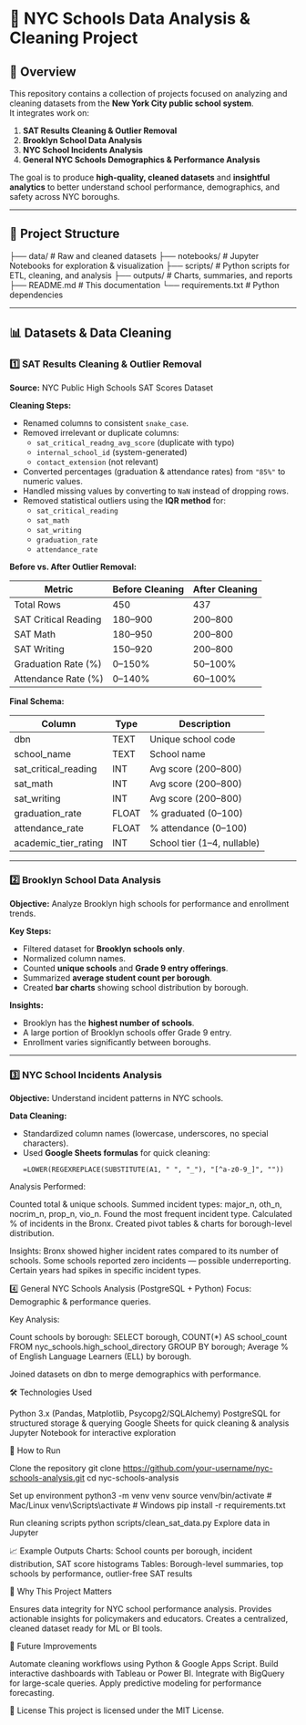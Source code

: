 # 🏫 NYC Schools Data Analysis & Cleaning Project

## 📌 Overview
This repository contains a collection of projects focused on analyzing and cleaning datasets from the **New York City public school system**.  
It integrates work on:  
1. **SAT Results Cleaning & Outlier Removal**  
2. **Brooklyn School Data Analysis**  
3. **NYC School Incidents Analysis**  
4. **General NYC Schools Demographics & Performance Analysis**  

The goal is to produce **high-quality, cleaned datasets** and **insightful analytics** to better understand school performance, demographics, and safety across NYC boroughs.

---

## 📂 Project Structure
├── data/ # Raw and cleaned datasets
├── notebooks/ # Jupyter Notebooks for exploration & visualization
├── scripts/ # Python scripts for ETL, cleaning, and analysis
├── outputs/ # Charts, summaries, and reports
├── README.md # This documentation
└── requirements.txt # Python dependencies


---

## 📊 Datasets & Data Cleaning

### 1️⃣ SAT Results Cleaning & Outlier Removal
**Source:** NYC Public High Schools SAT Scores Dataset  

**Cleaning Steps:**
- Renamed columns to consistent `snake_case`.
- Removed irrelevant or duplicate columns:
  - `sat_critical_readng_avg_score` (duplicate with typo)
  - `internal_school_id` (system-generated)
  - `contact_extension` (not relevant)
- Converted percentages (graduation & attendance rates) from `"85%"` to numeric values.
- Handled missing values by converting to `NaN` instead of dropping rows.
- Removed statistical outliers using the **IQR method** for:
  - `sat_critical_reading`
  - `sat_math`
  - `sat_writing`
  - `graduation_rate`
  - `attendance_rate`

**Before vs. After Outlier Removal:**

| Metric                  | Before Cleaning | After Cleaning |
|------------------------|----------------|----------------|
| Total Rows             | 450            | 437            |
| SAT Critical Reading   | 180–900        | 200–800        |
| SAT Math               | 180–950        | 200–800        |
| SAT Writing            | 150–920        | 200–800        |
| Graduation Rate (%)    | 0–150%         | 50–100%        |
| Attendance Rate (%)    | 0–140%         | 60–100%        |

**Final Schema:**

| Column               | Type   | Description |
|----------------------|--------|-------------|
| dbn                  | TEXT   | Unique school code |
| school_name          | TEXT   | School name |
| sat_critical_reading | INT    | Avg score (200–800) |
| sat_math             | INT    | Avg score (200–800) |
| sat_writing          | INT    | Avg score (200–800) |
| graduation_rate      | FLOAT  | % graduated (0–100) |
| attendance_rate      | FLOAT  | % attendance (0–100) |
| academic_tier_rating | INT    | School tier (1–4, nullable) |

---

### 2️⃣ Brooklyn School Data Analysis
**Objective:** Analyze Brooklyn high schools for performance and enrollment trends.

**Key Steps:**
- Filtered dataset for **Brooklyn schools only**.
- Normalized column names.
- Counted **unique schools** and **Grade 9 entry offerings**.
- Summarized **average student count per borough**.
- Created **bar charts** showing school distribution by borough.

**Insights:**
- Brooklyn has the **highest number of schools**.
- A large portion of Brooklyn schools offer Grade 9 entry.
- Enrollment varies significantly between boroughs.

---

### 3️⃣ NYC School Incidents Analysis
**Objective:** Understand incident patterns in NYC schools.

**Data Cleaning:**
- Standardized column names (lowercase, underscores, no special characters).
- Used **Google Sheets formulas** for quick cleaning:
  ```excel
  =LOWER(REGEXREPLACE(SUBSTITUTE(A1, " ", "_"), "[^a-z0-9_]", ""))

Analysis Performed:

Counted total & unique schools.
Summed incident types: major_n, oth_n, nocrim_n, prop_n, vio_n.
Found the most frequent incident type.
Calculated % of incidents in the Bronx.
Created pivot tables & charts for borough-level distribution.

Insights:
Bronx showed higher incident rates compared to its number of schools.
Some schools reported zero incidents — possible underreporting.
Certain years had spikes in specific incident types.

4️⃣ General NYC Schools Analysis (PostgreSQL + Python)
Focus: Demographic & performance queries.

Key Analysis:

Count schools by borough:
SELECT borough, COUNT(*) AS school_count
FROM nyc_schools.high_school_directory
GROUP BY borough;
Average % of English Language Learners (ELL) by borough.

Joined datasets on dbn to merge demographics with performance.

🛠️ Technologies Used

Python 3.x (Pandas, Matplotlib, Psycopg2/SQLAlchemy)
PostgreSQL for structured storage & querying
Google Sheets for quick cleaning & analysis
Jupyter Notebook for interactive exploration

🚀 How to Run

Clone the repository
git clone https://github.com/your-username/nyc-schools-analysis.git
cd nyc-schools-analysis

Set up environment
python3 -m venv venv
source venv/bin/activate  # Mac/Linux
venv\Scripts\activate     # Windows
pip install -r requirements.txt

Run cleaning scripts
python scripts/clean_sat_data.py
Explore data in Jupyter

📈 Example Outputs
Charts: School counts per borough, incident distribution, SAT score histograms
Tables: Borough-level summaries, top schools by performance, outlier-free SAT results

📌 Why This Project Matters

Ensures data integrity for NYC school performance analysis.
Provides actionable insights for policymakers and educators.
Creates a centralized, cleaned dataset ready for ML or BI tools.

📌 Future Improvements

Automate cleaning workflows using Python & Google Apps Script.
Build interactive dashboards with Tableau or Power BI.
Integrate with BigQuery for large-scale queries.
Apply predictive modeling for performance forecasting.

📜 License
This project is licensed under the MIT License.
